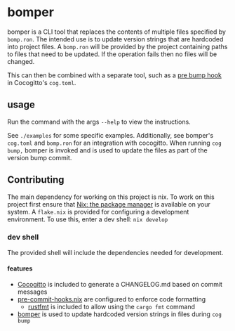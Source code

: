 # bomper

bomper is a CLI tool that replaces the contents of multiple files specified by `bomp.ron`.
The intended use is to update version strings that are hardcoded into project files.
A `bomp.ron` will be provided by the project containing paths to files that need to be updated.
If the operation fails then no files will be changed.

This can then be combined with a separate tool, such as a [pre bump hook](https://docs.cocogitto.io/guide/#bump-hooks) in Cocogitto's `cog.toml`.

## usage

Run the command with the args `--help` to view the instructions.

See `./examples` for some specific examples. Additionally, see bomper's `cog.toml` and `bomp.ron` for an integration with cocogitto.
When running `cog bump,` bomper is invoked and is used to  update the files as part of the version bump commit.

## Contributing

The main dependency for working on this project is nix.
To work on this project first ensure that [Nix: the package manager](https://nixos.org/download.html) is available on your system.
A `flake.nix` is provided for configuring a development environment.
To use this, enter a dev shell: `nix develop` 

### dev shell

The provided shell will include the dependencies needed for development.

#### features
- [Cocogitto](https://github.com/cocogitto/cocogitto) is included to generate a CHANGELOG.md based on commit messages
- [pre-commit-hooks.nix](https://github.com/cachix/pre-commit-hooks.nix) are configured to enforce code formatting
    - [rustfmt](https://github.com/rust-lang/rustfmt) is included to allow using the `cargo fmt` command
- [bomper](https://github.com/justinrubek/bomper) is used to update hardcoded version strings in files during `cog bump`
